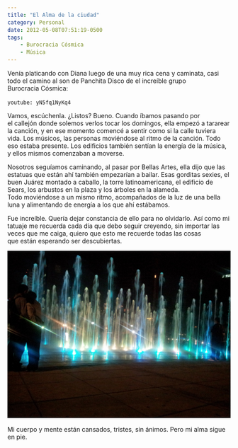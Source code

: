 ```yaml
---
title: "El Alma de la ciudad"
category: Personal
date: 2012-05-08T07:51:19-0500
tags:
    - Burocracia Cósmica
    - Música
---
```


Venía platicando con Diana luego de una muy rica cena y caminata, casi todo el camino al son de Panchita Disco de el increíble grupo Burocracia Cósmica:

`youtube: yN5fq1NyKq4`

Vamos, escúchenla. ¿Listos? Bueno. Cuando íbamos pasando por el callejón donde solemos verlos tocar los domingos, ella empezó a tararear la canción, y en ese momento comencé a sentir como si la calle tuviera vida. Los músicos, las personas moviéndose al ritmo de la canción. Todo eso estaba presente. Los edificios también sentían la energía de la música, y ellos mismos comenzaban a moverse.

Nosotros seguíamos caminando, al pasar por Bellas Artes, ella dijo que las estatuas que están ahí también empezarían a bailar. Esas gorditas sexies, el buen Juárez montado a caballo, la torre latinoamericana, el edificio de Sears, los arbustos en la plaza y los árboles en la alameda. Todo moviéndose a un mismo ritmo, acompañados de la luz de una bella luna y alimentando de energía a los que ahí estábamos.

Fue increíble. Quería dejar constancia de ello para no olvidarlo. Así como mi tatuaje me recuerda cada día que debo seguir creyendo, sin importar las veces que me caiga, quiero que esto me recuerde todas las cosas que están esperando ser descubiertas.

[![Fuentes en el Monumento a la Revolución](60757907-9027-42ec-84af-84b9bcd49b79.jpg)](http://osiux.ws/wp-content/uploads/2013/11/549408540.jpg)

Mi cuerpo y mente están cansados, tristes, sin ánimos. Pero mi alma sigue en pie.